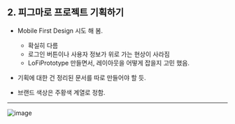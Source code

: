 ## 2. 피그마로 프로젝트 기획하기    

* Mobile First Design 시도 해 봄.   
  * 확실히 다름   
  * 로그인 버튼이나 사용자 정보가 위로 가는 현상이 사라짐  
  * LoFiPrototype 만들면서, 레이아웃을 어떻게 잡을지 고민 했음.  
  
* 기획에 대한 건 정리된 문서를 따로 만들어야 할 듯.  
* 브랜드 색상은 주황색 계열로 정함.    

<hr>

![image](https://user-images.githubusercontent.com/97012561/217419414-4826c5e1-0e3e-4b0f-a003-3dec12f9f7db.png)
